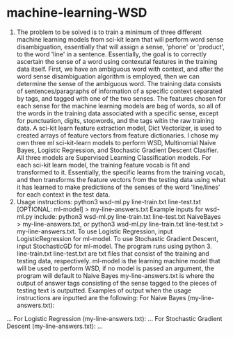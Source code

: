 # machine-learning-WSD
1) The problem to be solved is to train a minimum of three different machine learning models from sci-kit learn that will perform word sense disambiguation, essentially that will assign a sense, 'phone' or 'product', to the word 'line' in a sentence. 
Essentially, the goal is to correctly ascertain the sense of a word using contexutal features in the training data itself. First, we have an ambiguous word with context, and after the word sense 
disambiguation algorithm is employed, then we can determine the sense of the ambiguous word. The training data consists of sentences/paragraphs of information of a specific context separated by <context> tags, and tagged with one of the two senses.
The features chosen for each sense for the machine learning models are bag of words, so all of the words in the training data associated with a specific sense, except for punctuation, digits, stopwords, and the tags witin the raw training data. 
A sci-kit learn feature extraction model, Dict Vectorizer, is used to created arrays of feature vectors from feature dictionaries. I chose my own three ml sci-kit-learn models to perform WSD, Multinomial Naive Bayes, Logistic Regression, and Stochastic Gradient Descent Clasifier. All three models 
are Supervised Learning Classification models. For each sci-kit learn model, the training feature vocab is fit and transformed to it. Essentially, the specific learns from the training vocab, and then transforms the feature vectors from the testing data using what it has learned
to make predictions of the senses of the word 'line/lines' for each context in the test data. 
2) Usage instructions: python3 wsd-ml.py line-train.txt line-test.txt [OPTIONAL: ml-model] > my-line-answers.txt
Example inputs for wsd-ml.py include: python3 wsd-ml.py line-train.txt line-test.txt NaiveBayes > my-line-answers.txt, or python3 wsd-ml.py line-train.txt line-test.txt > my-line-answers.txt. To use Logistic Regression, input LogisticRegression for ml-model. To use Stochastic Gradient Descent, input StochasticGD for ml-model. 
The program runs using python 3. line-train.txt line-test.txt are txt files that consist of the training and testing data, respectively. ml-model is the learning machine model that will be used to perform WSD, if no model is passed an argument, the program will default to Naive Bayes
my-line-answers.txt is where the output of answer tags consisting of the sense tagged to the pieces of testing text is outputted.
Examples of output when the usage instructions are inputted are the following:
For Naive Bayes (my-line-answers.txt):
<answer instance="line-n.w8_059:8174:" senseid="phone"/>
<answer instance="line-n.w7_098:12684:" senseid="phone"/>
<answer instance="line-n.w8_106:13309:" senseid="phone"/>...
For Logistic Regression (my-line-answers.txt):
<answer instance="line-n.w8_059:8174:" senseid="phone"/>
<answer instance="line-n.w7_098:12684:" senseid="phone"/>
<answer instance="line-n.w8_106:13309:" senseid="phone"/>...
For Stochastic Gradient Descent (my-line-answers.txt):
<answer instance="line-n.w8_059:8174:" senseid="phone"/>
<answer instance="line-n.w7_098:12684:" senseid="phone"/>
<answer instance="line-n.w8_106:13309:" senseid="phone"/>...
